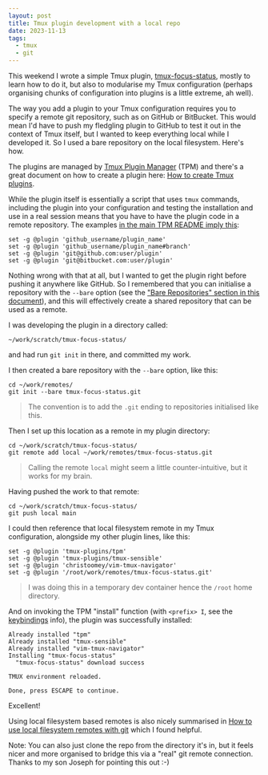 ```yaml
---
layout: post
title: Tmux plugin development with a local repo
date: 2023-11-13
tags:
  - tmux
  - git
---
```

This weekend I wrote a simple Tmux plugin, [tmux-focus-status](https://github.com/qmacro/tmux-focus-status), mostly to learn how to do it, but also to modularise my Tmux configuration (perhaps organising chunks of configuration into plugins is a little extreme, ah well).

The way you add a plugin to your Tmux configuration requires you to specify a remote git repository, such as on GitHub or BitBucket. This would mean I'd have to push my fledgling plugin to GitHub to test it out in the context of Tmux itself, but I wanted to keep everything local while I developed it. So I used a bare repository on the local filesystem. Here's how.

The plugins are managed by [Tmux Plugin Manager](https://github.com/tmux-plugins/tpm) (TPM) and there's a great document on how to create a plugin here: [How to create Tmux plugins](https://github.com/tmux-plugins/tpm/blob/master/docs/how_to_create_plugin.md).

While the plugin itself is essentially a script that uses `tmux` commands, including the plugin into your configuration and testing the installation and use in a real session means that you have to have the plugin code in a remote repository. The examples [in the main TPM README imply this](https://github.com/tmux-plugins/tpm#installation):

```text
set -g @plugin 'github_username/plugin_name'
set -g @plugin 'github_username/plugin_name#branch'
set -g @plugin 'git@github.com:user/plugin'
set -g @plugin 'git@bitbucket.com:user/plugin'
```

Nothing wrong with that at all, but I wanted to get the plugin right before pushing it anywhere like GitHub. So I remembered that you can initialise a repository with the `--bare` option (see the ["Bare Repositories" section in this document](https://www.atlassian.com/git/tutorials/setting-up-a-repository/git-init)), and this will effectively create a shared repository that can be used as a remote.

I was developing the plugin in a directory called:

```text
~/work/scratch/tmux-focus-status/
```

and had run `git init` in there, and committed my work.

I then created a bare repository with the `--bare` option, like this:

```shell
cd ~/work/remotes/
git init --bare tmux-focus-status.git
```

> The convention is to add the `.git` ending to repositories initialised like this.

Then I set up this location as a remote in my plugin directory:

```shell
cd ~/work/scratch/tmux-focus-status/
git remote add local ~/work/remotes/tmux-focus-status.git
```

> Calling the remote `local` might seem a little counter-intuitive, but it works for my brain.

Having pushed the work to that remote:

```shell
cd ~/work/scratch/tmux-focus-status/
git push local main
```

I could then reference that local filesystem remote in my Tmux configuration, alongside my other plugin lines, like this:

```text
set -g @plugin 'tmux-plugins/tpm'
set -g @plugin 'tmux-plugins/tmux-sensible'
set -g @plugin 'christoomey/vim-tmux-navigator'
set -g @plugin '/root/work/remotes/tmux-focus-status.git'
```

> I was doing this in a temporary dev container hence the `/root` home directory.

And on invoking the TPM "install" function (with `<prefix> I`, see the [keybindings](https://github.com/tmux-plugins/tpm#key-bindings) info), the plugin was successfully installed:

```text
Already installed "tpm"
Already installed "tmux-sensible"
Already installed "vim-tmux-navigator"
Installing "tmux-focus-status"
  "tmux-focus-status" download success

TMUX environment reloaded.

Done, press ESCAPE to continue.
```

Excellent!

Using local filesystem based remotes is also nicely summarised in [How to use local filesystem remotes with git](https://thehorrors.org.uk/snippets/git-local-filesystem-remotes/) which I found helpful.

Note: You can also just clone the repo from the directory it's in, but it feels nicer and more organised to bridge this via a "real" git remote connection. Thanks to my son Joseph for pointing this out :-)
